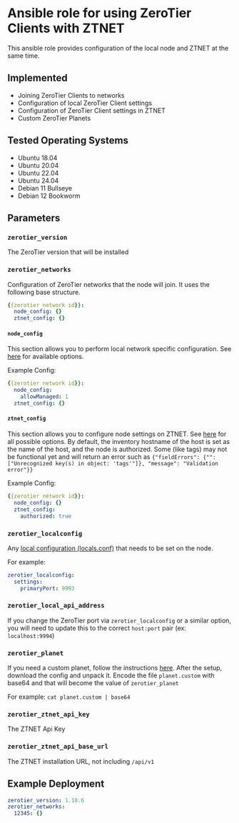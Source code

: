 # Ansible role for using ZeroTier Clients with ZTNET

This ansible role provides configuration of the local node and ZTNET at the same time.

## Implemented
- Joining ZeroTier Clients to networks
- Configuration of local ZeroTier Client settings
- Configuration of ZeroTier Client settings in ZTNET
- Custom ZeroTier Planets

## Tested Operating Systems

- Ubuntu 18.04
- Ubuntu 20.04
- Ubuntu 22.04
- Ubuntu 24.04
- Debian 11 Bullseye
- Debian 12 Bookworm

## Parameters

### `zerotier_version`

The ZeroTier version that will be installed

### `zerotier_networks`

Configuration of ZeroTier networks that the node will join. It uses the following base structure.

```yaml
{{zerotier network id}}:
  node_config: {}
  ztnet_config: {}
```

#### `node_config`

This section allows you to perform local network specific configuration. See [here](https://docs.zerotier.com/config/#network-specific-configuration) for available options.

Example Config:
```yaml
{{zerotier network id}}:
  node_config:
    allowManaged: 1
  ztnet_config: {}
```

#### `ztnet_config`

This section allows you to configure node settings on ZTNET. See [here](https://ztnet.network/Rest%20Api/Personal/Network-Members/modify-a-network-member) for all possible options. By default, the inventory hostname of the host is set as the name of the host, and the node is authorized. Some (like tags) may not be functional yet and will return an error such as `{"fieldErrors": {"": ["Unrecognized key(s) in object: 'tags'"]}, "message": "Validation error"}}`

Example Config:
```yaml
{{zerotier network id}}:
  node_config: {}
  ztnet_config:
    authorized: true
```

### `zerotier_localconfig`

Any [local configuration (locals.conf)](https://docs.zerotier.com/config/#local-configuration-options) that needs to be set on the node.

For example:
```yaml
zerotier_localconfig:
  settings:
    primaryPort: 9993
```

### `zerotier_local_api_address`

If you change the ZeroTier port via `zerotier_localconfig` or a similar option, you will need to update this to the correct `host:port` pair (ex: `localhost:9994`)

### `zerotier_planet`

If you need a custom planet, follow the instructions [here](https://ztnet.network/usage/private_root). After the setup, download the config and unpack it. Encode the file `planet.custom` with base64 and that will become the value of `zerotier_planet`

For example: `cat planet.custom | base64`

### `zerotier_ztnet_api_key`

The ZTNET Api Key

### `zerotier_ztnet_api_base_url`

The ZTNET installation URL, not including `/api/v1`

## Example Deployment

```yaml
zerotier_version: 1.10.6
zerotier_networks:
  12345: {}
```
